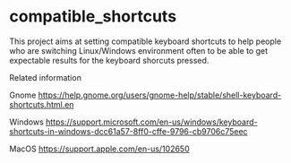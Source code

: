 # compatible_shortcuts
This project aims at setting compatible keyboard shortcuts to help
people who are switching Linux/Windows environment often to be able
to get expectable results for the keyboard shorcuts pressed.

Related information

Gnome
https://help.gnome.org/users/gnome-help/stable/shell-keyboard-shortcuts.html.en

Windows
https://support.microsoft.com/en-us/windows/keyboard-shortcuts-in-windows-dcc61a57-8ff0-cffe-9796-cb9706c75eec

MacOS
https://support.apple.com/en-us/102650

